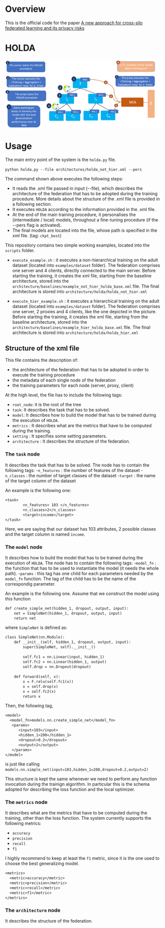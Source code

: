 # Overview
This is the official code for the paper [A new approach for cross-silo federated learning and its privacy risks](https://ieeexplore.ieee.org/document/9647753)

# HOLDA
![holda logo](./images/holda.png)
# Usage
The main entry point of the system is the `holda.py` file.

`python holda.py --file architectures/holda_not_hier.xml --pers`

The command shown above executes the following steps:
  - It reads the .xml file passed in input (--file), which describes the architecture of the federation that has to be adopted during the training procedure. More details about the structure of the .xml file is provided in a following section.
  -  It executes `HOLDA` according to the information provided in the .xml file.
  -  At the end of the main training procedure, it personalises the (intermediate / local) models, throughout a fine-tuning procedure (if the --pers flag is activated).
  -  The final models are located into the file, whose path is specified in the xml file. (tag: `ckpt_best`)

This repository contains two simple working examples, located into the `scripts` folder.
  - `execute_example.sh` : it executes a non-hierarchical training on the adult dataset (located into `examples/dataset` folder). The federation comprises one server and 4 clients, directly connected to the main server. Before starting the training, it creates the xml file, starting from the baseline architecture, stored into the  `architecture/baselines/example_not_hier_holda_base.xml` file. The final architecture is stored into `architecture/holda/holda_not_hier.xml`

  - `execute_hier_example.sh` : it executes a hierarchical training on the adult dataset (located into `examples/dataset` folder). The federation comprises one server, 2 proxies and 4 clients, like the one depicted in the picture. Before starting the training, it creates the xml file, starting from the baseline architecture, stored into the  `architecture/baselines/example_hier_holda_base.xml` file. The final architecture is stored into `architecture/holda/holda_hier.xml`

  
## Structure of the xml file
This file contains the description of:
  - the architecture of the federation that has to be adopted in order to execute the training procedure
  - the metadata of each single node of the federation
  - the training parameters for each node (server, proxy, client)

At the high level, the file has to include the following tags:
- `root_node`: it is the root of the tree
- `task`: It describes the task that has to be solved.
- `model`: It describes how to build the model that has to be trained during the execution of `HOLDA`.
- `metrics` : It describes what are the metrics that have to be computed during the training.
- `setting` : It specifies some setting parameters.
- `architecture` : It describes the structure of the federation.
### The `task` node
It describes the task that has to be solved. 
The node has to contain the following tags:
-`n_features` : the number of features of the dataset
-`n_classes` : the number of target classes of the dataset
-`target` : the name of the target column of the dataset

An example is the following one:
```
<task>
        <n_features> 103 </n_features>
        <n_classes>2</n_classes>
        <target>income</target>
</task>
```
Here, we are saying that our dataset has 103 attributes, 2 possible classes and the target column is named `income`.

### The `model` node
It describes how to build the model that has to be trained during the execution of `HOLDA`.
The node has to contain the following tags:
-`model_fn` : the function that has to be used to instantiate the model (it needs the whole path).
-`params` : this tag has one child for each parameters needed by the `model_fn` function. The tag of the child has to be the name of the correspondig parameter.

An example is the following one.
Assume that we construct the model using this function

```
def create_simple_net(hidden_1, dropout, output, input):
    net = SimpleNet(hidden_1, dropout, output, input)
    return net
```

where `SimpleNet` is defined as:

```
class SimpleNet(nn.Module):
    def __init__(self, hidden_1, dropout, output, input):
        super(SimpleNet, self).__init__()

        self.fc1 = nn.Linear(input, hidden_1)
        self.fc2 = nn.Linear(hidden_1, output)
        self.drop = nn.Dropout(dropout)

    def forward(self, x):
        x = F.relu(self.fc1(x))
        x = self.drop(x)
        x = self.fc2(x)
        return x
```

Then, the following tag,
```
<model>
  <model_fn>models.nn.create_simple_net</model_fn>
   <params>
      <input>103</input>
      <hidden_1>200</hidden_1>
      <dropout>0.2</dropout>
      <output>2</output>
   </params>
</model>
```
is just like calling `models.nn.simple_net(input=103,hidden_1=200,dropout=0.2,output=2)`

This structure is kept the same whenever we need to perform any function invocation during the trainign algorithm.
In particular this is the schema adopted for describing the loss function and the local optimizer.

### The `metrics` node
It describes what are the metrics that have to be computed during the training, other than the loss function.
The system currently supports the following metrics: 
- `accuracy`
- `precision`
- `recall`
- `f1`

I highly recommend to keep at least the `f1` metric, since it is the one used to choose the best generalizing model.

```
<metrics>
  <metric>accuracy</metric>
  <metric>precision</metric>
  <metric>recall</metric>
  <metric>f1</metric>
</metrics>
```

### The `architecture` node
It describes the structure of the federation.
